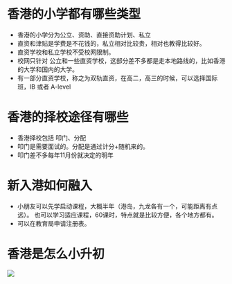 # 香港的小学都有哪些类型

- 香港的小学分为公立、资助、直接资助计划、私立
- 直资和津贴是学费是不花钱的，私立相对比较贵，相对也教得比较好。
- 直资学校和私立学校不受校网限制。
- 校网只针对 公立和一些直资学校，这部分差不多都是走本地路线的，比如香港的大学和国内的大学。
- 有一部分直资学校，称之为双轨直资，在高二，高三的时候，可以选择国际班，IB 或者 A-level

# 香港的择校途径有哪些

- 香港择校包括 叩门、分配
- 叩门是需要面试的。分配是通过计分+随机来的。
- 叩门差不多每年11月份就决定的明年

# 新入港如何融入

- 小朋友可以先学启动课程，大概半年（港岛，九龙各有一个，可能距离有点远）。 也可以学习适应课程，60课时，特点就是比较方便，各个地方都有。
- 可以在教育局申请注册表。

# 香港是怎么小升初

![](note/files/Pasted%20image%2020231124100405.png)





